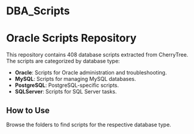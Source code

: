 # DBA_Scripts
# Oracle Scripts Repository

This repository contains 408 database scripts extracted from CherryTree. The scripts are categorized by database type:

- **Oracle**: Scripts for Oracle administration and troubleshooting.
- **MySQL**: Scripts for managing MySQL databases.
- **PostgreSQL**: PostgreSQL-specific scripts.
- **SQLServer**: Scripts for SQL Server tasks.

## How to Use
Browse the folders to find scripts for the respective database type.

